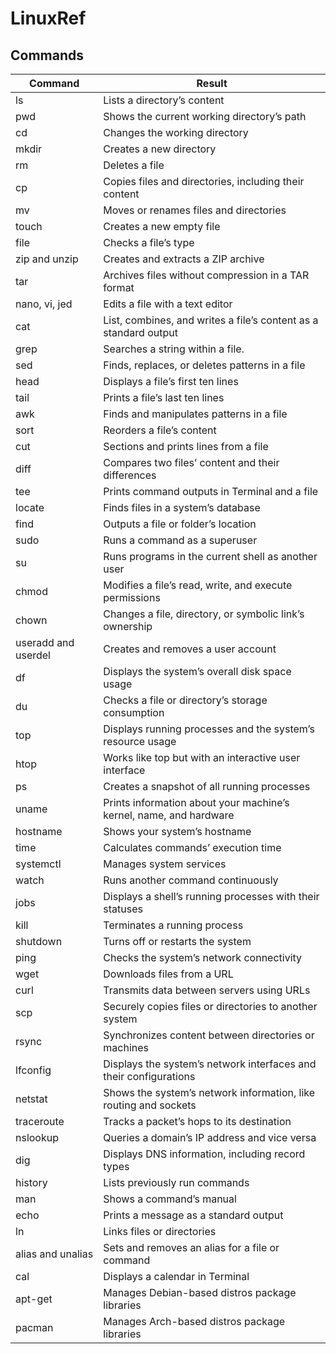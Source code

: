 
# LinuxRef

## Commands

| Command                | Result
|-----------------------|-------------------------------------------------------|
| ls                     | Lists a directory’s content |
| pwd                    | Shows the current working directory’s path |
| cd                     | Changes the working directory |
| mkdir                  | Creates a new directory |
| rm                     | Deletes a file |
| cp                     | Copies files and directories, including their content |
| mv                     | Moves or renames files and directories |
| touch                  | Creates a new empty file |
| file                   | Checks a file’s type |
| zip and unzip          | Creates and extracts a ZIP archive |
| tar                    | Archives files without compression in a TAR format |
| nano, vi, jed          | Edits a file with a text editor |
| cat                    | List, combines, and writes a file’s content as a standard output |
| grep                   | Searches a string within a file. |
| sed                    | Finds, replaces, or deletes patterns in a file |
| head                   | Displays a file’s first ten lines |
| tail                   | Prints a file’s last ten lines |
| awk                    | Finds and manipulates patterns in a file |
| sort                   | Reorders a file’s content |
| cut                    | Sections and prints lines from a file |
| diff                   | Compares two files’ content and their differences |
| tee                    | Prints command outputs in Terminal and a file |
| locate                 | Finds files in a system’s database |
| find                   | Outputs a file or folder’s location |
| sudo                   | Runs a command as a superuser |
| su                     | Runs programs in the current shell as another user |
| chmod                  | Modifies a file’s read, write, and execute permissions |
| chown                  | Changes a file, directory, or symbolic link’s ownership |
| useradd and userdel    | Creates and removes a user account |
| df                     | Displays the system’s overall disk space usage |
| du                     | Checks a file or directory’s storage consumption |
| top                    | Displays running processes and the system’s resource usage |
| htop                   | Works like top but with an interactive user interface |
| ps                     | Creates a snapshot of all running processes |
| uname                  | Prints information about your machine’s kernel, name, and hardware |
| hostname               | Shows your system’s hostname |
| time                   | Calculates commands’ execution time |
| systemctl              | Manages system services |
| watch                  | Runs another command continuously |
| jobs                   | Displays a shell’s running processes with their statuses |
| kill                   | Terminates a running process |
| shutdown               | Turns off or restarts the system |
| ping                   | Checks the system’s network connectivity |
| wget                   | Downloads files from a URL |
| curl                   | Transmits data between servers using URLs |
| scp                    | Securely copies files or directories to another system |
| rsync                  | Synchronizes content between directories or machines |
| lfconfig               | Displays the system’s network interfaces and their configurations |
| netstat                | Shows the system’s network information, like routing and sockets |
| traceroute             | Tracks a packet’s hops to its destination |
| nslookup               | Queries a domain’s IP address and vice versa |
| dig                    | Displays DNS information, including record types |
| history                | Lists previously run commands |
| man                    | Shows a command’s manual |
| echo                   | Prints a message as a standard output |
| ln                     | Links files or directories |
| alias and unalias      | Sets and removes an alias for a file or command |
| cal                    | Displays a calendar in Terminal |
| apt-get                | Manages Debian-based distros package libraries |
| pacman                 | Manages Arch-based distros package libraries |
